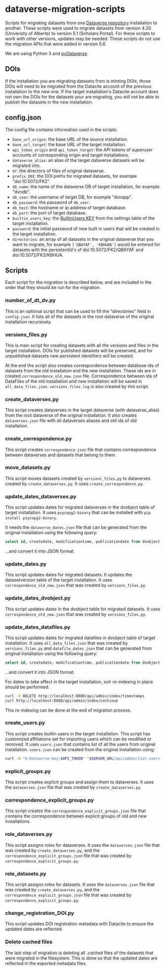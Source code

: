 # dataverse-migration-scripts

Scripts for migrating datasets from one [Dataverse repository](https://dataverse.org) installation to another. These scripts were used to migrate datasets from version 4.20 (University of Alberta) to version 5.1 (Scholars Portal). For these scripts to work with other versions, updates may be needed. These scripts do not use the migration APIs that were added in version 5.6.

We are using Python 3 and [pyDataverse](https://pydataverse.readthedocs.io/en/latest/).

## DOIs

If the installation you are migrating datasets from is minting DOIs, those DOIs will need to be migrated from the Datacite account of the previous installation to the new one. If the target installation's Datacite account does not own the DOIs for the datasets your are migrating, you will not be able to publish the datasets in the new installation.

## config.json

The config file contains information used in the scripts.

* `base_url_origin`: the base URL of the source installation.
* `base_url_target`: the base URL of the target installation.
* `api_token_origin` and `api_token_target`: the API tokens of superuser accounts of corresponding origin and target installations.
* `dataverse_alias`: an alias of the target dataverse datasets will be migrated into.
* `dr`: the directory of files of original dataverse.
* `prefix_DOI`: the DOI prefix for migrated datasets, for example "doi:10.5072/FK2".
* `db_name`: the name of the dataverse DB of target installation, for example "dvndb".
* `db_user`: the username of target DB, for example "dvnapp".
* `db_password`: the password of `db_user`.
* `db_host`: the hostname or ip address of target database.
* `db_port`: the port of target database.
* `builtin_users_key`: the [BuiltinUsers.KEY](https://guides.dataverse.org/en/5.1/installation/config.html#builtinusers-key) from the settings table of the target installation.
* `password`: the initial password of new built in users that will be created in the target installation.
* `directories`: an array of all datasets in the original dataverse that you want to migrate, for example `['QBAYAF', 'KBHUA6']` would be entered for datasets with the persistentId's of doi:10.5072/FK2/QBAYAF and doi:10.5072/FK2/KBHUA.

## Scripts

Each script for the migration is described below, and are included in the order that they should be run for the migration.

### number_of_dt_dv.py

This is an optional script that can be used to fill the "directories" field in `config.json`. It lists all of the datasets in the root dataverse of the original installation recursively.

### versions_files.py

This is main script for creating datasets with all the versions and files in the target installation. DOIs for published datasets will be preserved, and for unpublished datasets new persistent identifiers will be created.

At the end the script also creates correspondence between database ids of datasets from the old installation and the new installation. These ids are in created `correspondence_old_new.json` file. Correspondence between ids of DataFiles of the old installation and new installation will be saved in `all_data_files.json`. `versions_files.log` is also created by this script.

### create_dataverses.py

This script creates dataverses in the target dataverse (with dataverse_alias) from the root dataverse of the original installation. It also creates `dataverses.json` file with all dataverses aliases and old ids of old installation.

### create_correspondence.py

This script creates `correspondence.json` file that contains correspondence between dataverses and datasets that belong to them.

### move_datasets.py

This script moves datasets created by `versions_files.py` to dataverses created by `create_dataverses.py`. It uses `create_correspondence.py`.

### update_dates_dataverses.py

This script updates dates for migrated dataverses in the dvobject table of target installation. It uses `psycopg2-binary` that can be installed with `pip install psycopg2-binary`.

It needs the `dataverse_dates.json` file that can be generated from the original installation using the following query:

```sql
select id, createdate, modificationtime, publicationdate from dvobject where dtype='Dataverse'
```

...and convert it into JSON format.

### update_dates.py

This script updates dates for migrated datasets. It updates the datasetversion table of the target installation. It uses `correspondence_old_new.json` that was created by `versions_files.py`.

### update_dates_dvobject.py

This script updates dates in the dvobject table for migrated datasets. It uses `correspondence_old_new.json` that was created by `versions_files.py`.

### update_dates_datafiles.py

This script updates dates for migrated datafiles in dvobject table of target installation. It uses `all_data_files.json` that was created by `versions_files.py` and `datafile_dates.json` that can be generated from original installation using the following query:

```sql
select id, createdate, modificationtime, publicationdate from dvobject where dtype='DataFile'
```

...and convert it into JSON format.

For dates to take effect in the target installation, solr re-indexing in place should be performed:

```bash
curl -X DELETE http://localhost:8080/api/admin/index/timestamps
curl http://localhost:8080/api/admin/index/continue
```

This re-indexing can be done at the end of migration process.

### create_users.py

This script creates builtin users in the target installation. This script has customized affiliations set for importing users which can be modified or removed. It uses `users.json` that contains list of all the users from original installation. `users.json` can be created from the original installation using:

```bash
curl -H "X-Dataverse-key:$API_TOKEN" "$SERVER_URL/api/admin/list-users?itemsPerPage=1000"
```

### explicit_groups.py

This script creates explicit groups and assign them to dataverses. It uses the `dataverses.json` file that was created by `create_dataverses.py`.

### correspondence_explicit_groups.py

This script creates the `correspondence_explicit_groups.json` file that contains the correspondence between explicit groups of old and new installations.

### role_dataverses.py

This script assigns roles for dataverses. It uses the `dataverses.json` file that was created by `create_dataverses.py`, and the `correspondence_explicit_groups.json` file that was created by `correspondence_explicit_groups.py`.

### role_datasets.py

This script assigns roles for datasets. It uses the `dataverses.json` file that was created by `create_dataverses.py`, and the `correspondence_explicit_groups.json` file that was created by `correspondence_explicit_groups.py`.

### change_registration_DOI.py

This script updates DOI registration metadata with Datacite to ensure the updated dates are reflected.

### Delete cached files

The last step of migration is deleting all _.cached_ files of the datasets that were migrated in the filesystem. This is done so that the updated dates are reflected in the exported metadata files.
